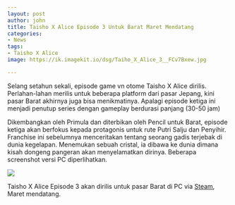 ```yaml
---
layout: post
author: john
title: Taisho X Alice Episode 3 Untuk Barat Maret Mendatang
categories:
- News
tags:
- Taisho X Alice
image: https://ik.imagekit.io/dsg/Taiho_X_Alice_3__FCv7Bxew.jpg

---
```

Selang setahun sekali, episode game vn otome Taisho X Alice dirilis. Perlahan-lahan merilis untuk beberapa platform dari pasar Jepang, kini pasar Barat akhirnya juga bisa menikmatinya. Apalagi episode ketiga ini menjadi penutup series dengan gameplay berdurasi panjang (30-50 jam)

Dikembangkan oleh Primula dan diterbikan oleh Pencil untuk Barat, episode ketiga akan berfokus kepada protagonis untuk rute Putri Salju dan Penyihir. Franchise ini sebelumnya menceritakan tentang seorang gadis terjebak di dunia kegelapan. Menemukan sebuah cristal, ia dibawa ke dunia dimana kisah dongeng pangeran akan menyelamatkan dirinya. Beberapa screenshot versi PC diperlihatkan.

![](https://ik.imagekit.io/dsg/Taisho_X_Alice_3_Steam_SS_vONev06Xb.jpg)

Taisho X Alice Episode 3 akan dirilis untuk pasar Barat di PC via [Steam](https://store.steampowered.com/app/1515890/TAISHO_x_ALICE_episode_3/), Maret mendatang.